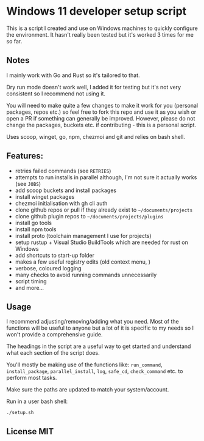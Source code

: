 # Windows 11 developer setup script
This is a script I created and use on Windows machines to quickly configure the
environment. It hasn't really been tested but it's worked 3 times for me so far.

## Notes
I mainly work with Go and Rust so it's tailored to that.

Dry run mode doesn't work well, I added it for testing but it's not very
consistent so I recommend not using it.

You will need to make quite a few changes to make it work for you (personal
packages, repos etc.) so feel free to fork this repo and use it as you wish or
open a PR if something can generally be improved. However, please do not change
the packages, buckets etc. if contributing - this is a personal script.

Uses scoop, winget, go, npm, chezmoi and git and relies on bash shell.

## Features:
- retries failed commands (see `RETRIES`)
- attempts to run installs in parallel although, I'm not sure it actually works
  (see `JOBS`)
- add scoop buckets and install packages
- install winget packages
- chezmoi initialisation with gh cli auth
- clone github repos or pull if they already exist to `~/documents/projects`
- clone github plugin repos to `~/documents/projects/plugins`
- install go tools
- install npm tools
- install proto (toolchain management I use for projects)
- setup rustup + Visual Studio BuildTools which are needed for rust on Windows
- add shortcuts to start-up folder
- makes a few useful registry edits (old context menu, )
- verbose, coloured logging
- many checks to avoid running commands unnecessarily
- script timing
- and more...

## Usage
I recommend adjusting/removing/adding what you need. Most of the functions will
be useful to anyone but a lot of it is specific to my needs so I won't provide a
comprehensive guide.

The headings in the script are a useful way to get started and understand what
each section of the script does.

You'll mostly be making use of the functions like: `run_command`,
`install_package`, `parallel_install`, `log`, `safe_cd`, `check_command` etc. to
perform most tasks.

Make sure the paths are updated to match your system/account.

Run in a user bash shell:
```
./setup.sh
```

## License MIT
